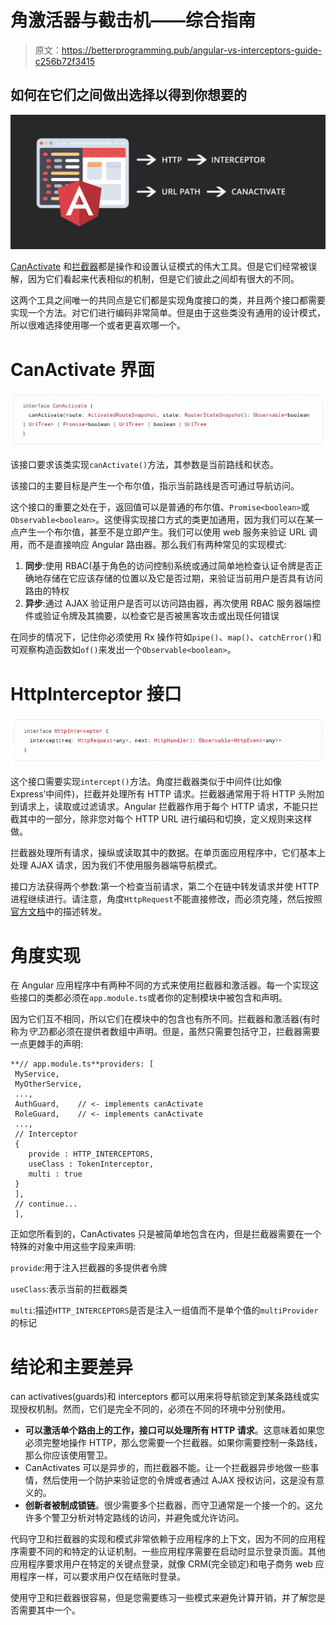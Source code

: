 # 角激活器与截击机——综合指南

> 原文：<https://betterprogramming.pub/angular-vs-interceptors-guide-c256b72f3415>

## 如何在它们之间做出选择以得到你想要的

![](img/b20822332b54a9c8c5b3a1dfc5c9cec3.png)

[CanActivate](https://angular.io/api/router/CanActivate) 和[拦截器](https://angular.io/api/common/http/HttpInterceptor)都是操作和设置认证模式的伟大工具。但是它们经常被误解，因为它们看起来代表相似的机制，但是它们彼此之间却有很大的不同。

这两个工具之间唯一的共同点是它们都是实现角度接口的类，并且两个接口都需要实现一个方法。对它们进行编码非常简单。但是由于这些类没有通用的设计模式，所以很难选择使用哪一个或者更喜欢哪一个。

# CanActivate 界面

![](img/2062989cdf5d84f43e7e2697904fd4a8.png)

该接口要求该类实现`canActivate()`方法，其参数是当前路线和状态。

该接口的主要目标是产生一个布尔值，指示当前路线是否可通过导航访问。

这个接口的重要之处在于，返回值可以是普通的布尔值、`Promise<boolean>`或`Observable<boolean>`。这使得实现接口方式的类更加通用，因为我们可以在某一点产生一个布尔值，甚至不是立即产生。我们可以使用 web 服务来验证 URL 调用，而不是直接响应 Angular 路由器。那么我们有两种常见的实现模式:

1.  **同步**:使用 RBAC(基于角色的访问控制)系统或通过简单地检查认证令牌是否正确地存储在它应该存储的位置以及它是否过期，来验证当前用户是否具有访问路由的特权
2.  **异步**:通过 AJAX 验证用户是否可以访问路由器，再次使用 RBAC 服务器端控件或验证令牌及其摘要，以检查它是否被黑客攻击或出现任何错误

在同步的情况下，记住你必须使用 Rx 操作符如`pipe()`、`map()`、`catchError()`和可观察构造函数如`of()`来发出一个`Observable<boolean>`。

# HttpInterceptor 接口

![](img/109a9b0548c8032ec433bb215e518d4e.png)

这个接口需要实现`intercept()`方法。角度拦截器类似于中间件(比如像 Express’中间件)，拦截并处理所有 HTTP 请求。拦截器通常用于将 HTTP 头附加到请求上，读取或过滤请求。Angular 拦截器作用于每个 HTTP 请求，不能只拦截其中的一部分，除非您对每个 HTTP URL 进行编码和切换，定义规则来这样做。

拦截器处理所有请求，操纵或读取其中的数据。在单页面应用程序中，它们基本上处理 AJAX 请求，因为我们不使用服务器端导航模式。

接口方法获得两个参数:第一个检查当前请求，第二个在链中转发请求并使 HTTP 进程继续进行。请注意，角度`HttpRequest`不能直接修改，而必须克隆，然后按照[官方文档](https://angular.io/api/common/http/HttpRequest)中的描述转发。

# 角度实现

在 Angular 应用程序中有两种不同的方式来使用拦截器和激活器。每一个实现这些接口的类都必须在`app.module.ts`或者你的定制模块中被包含和声明。

因为它们互不相同，所以它们在模块中的包含也有所不同。拦截器和激活器(有时称为*守卫*)都必须在提供者数组中声明。但是，虽然只需要包括守卫，拦截器需要一点更棘手的声明:

```
**// app.module.ts**providers: [
 MyService,
 MyOtherService,
 ...,
 AuthGuard,    // <- implements canActivate
 RoleGuard,    // <- implements canActivate
 ...,
 // Interceptor 
 {
    provide : HTTP_INTERCEPTORS,
    useClass : TokenInterceptor,
    multi : true
 }
 ],
 // continue...
 ],
```

正如您所看到的，CanActivates 只是被简单地包含在内，但是拦截器需要在一个特殊的对象中用这些字段来声明:

`provide`:用于注入拦截器的多提供者令牌

`useClass`:表示当前的拦截器类

`multi`:描述`HTTP_INTERCEPTORS`是否是注入一组值而不是单个值的`multiProvider`的标记

# 结论和主要差异

can activatives(guards)和 interceptors 都可以用来将导航锁定到某条路线或实现授权机制。然而，它们是完全不同的，必须在不同的环境中分别使用。

*   **可以激活单个路由上的工作，接口可以处理所有 HTTP 请求**。这意味着如果您必须完整地操作 HTTP，那么您需要一个拦截器。如果你需要控制一条路线，那么你应该使用警卫。
*   CanActivates 可以是异步的，而拦截器不能。让一个拦截器异步地做一些事情，然后使用一个防护来验证您的令牌或者通过 AJAX 授权访问，这是没有意义的。
*   **创新者被制成锁链**。很少需要多个拦截器，而守卫通常是一个接一个的。这允许多个警卫分析对特定路线的访问，并避免或允许访问。

代码守卫和拦截器的实现和模式非常依赖于应用程序的上下文，因为不同的应用程序需要不同的和特定的认证机制。一些应用程序需要在启动时显示登录页面。其他应用程序要求用户在特定的关键点登录，就像 CRM(完全锁定)和电子商务 web 应用程序一样，可以要求用户仅在结账时登录。

使用守卫和拦截器很容易，但是您需要练习一些模式来避免计算开销，并了解您是否需要其中一个。